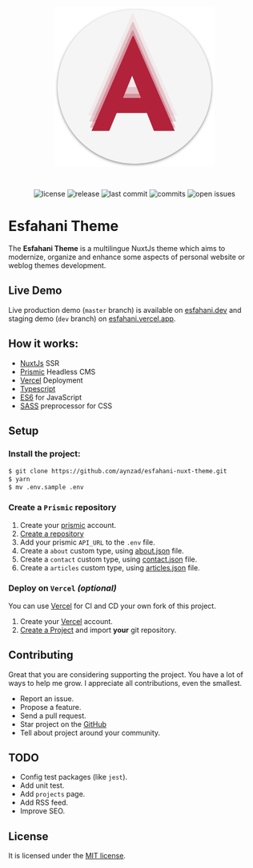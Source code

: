 <p align="center"><img align="center" style="width:320px" src="./static/android-chrome-512x512.png"/></p><br/>
<p align="center">
    <span><img src="https://badgen.net/badge/license/MIT/blue" alt="license"></span>
    <span><img src="https://badgen.net/github/releases/aynzad/esfahani-nuxt-theme" alt="release"></span>
    <span><img src="https://badgen.net/github/last-commit/aynzad/esfahani-nuxt-theme" alt="last commit"></span>
    <span><img src="https://badgen.net/github/commits/aynzad/esfahani-nuxt-theme" alt="commits"></span>
    <span><img src="https://badgen.net/github/open-issues/aynzad/esfahani-nuxt-theme" alt="open issues"></span>
</p>

# Esfahani Theme

The **Esfahani Theme** is a multilingue NuxtJs theme which aims to modernize, organize and enhance some aspects of personal website or weblog themes development. 

## Live Demo
Live production demo (`master` branch) is available on [esfahani.dev](https://esfahani.dev) and staging demo (`dev` branch) on [esfahani.vercel.app](https://esfahani.vercel.app/).

## How it works:
- [NuxtJs](https://nuxtjs.org/) SSR
- [Prismic](https://prismic.io/) Headless CMS
- [Vercel](https://prismic.io/) Deployment
- [Typescript](https://typescriptlang.org/)
- [ES6](https://babeljs.io/learn-es2015/) for JavaScript
- [SASS](http://sass-lang.com/) preprocessor for CSS

## Setup

### Install the project:

```shell
$ git clone https://github.com/aynzad/esfahani-nuxt-theme.git
$ yarn
$ mv .env.sample .env
```
### Create a `Prismic` repository

1. Create your [prismic](http://prismic.io/dashboard/signup) account. 
1. [Create a repository](https://prismic.io/dashboard/new-repository)
1. Add your prismic `API_URL` to the `.env` file.
1. Create a `about` custom type, using [about.json](./.prismic-custom-types/about.json) file.
1. Create a `contact` custom type, using [contact.json](./.prismic-custom-types/contact.json) file.
1. Create a `articles` custom type, using [articles.json](./.prismic-custom-types/articles.json) file.

### Deploy on `Vercel` _(optional)_

You can use [Vercel](https://vercel.com/) for CI and CD your own fork of this project.
1. Create your [Vercel](https://vercel.com/signup) account. 
1. [Create a Project](https://vercel.com/new) and import **your** git repository.
 
## Contributing

Great that you are considering supporting the project. You have a lot of ways to help me grow. I appreciate all contributions, even the smallest.

- Report an issue.
- Propose a feature.
- Send a pull request.
- Star project on the [GitHub](https://github.com/aynzad/esfahani-nuxt-theme)
- Tell about project around your community.

## TODO
- Config test packages (like `jest`).
- Add unit test.
- Add `projects` page.
- Add RSS feed.
- Improve SEO.
## License

It is licensed under the [MIT license](http://opensource.org/licenses/MIT).
